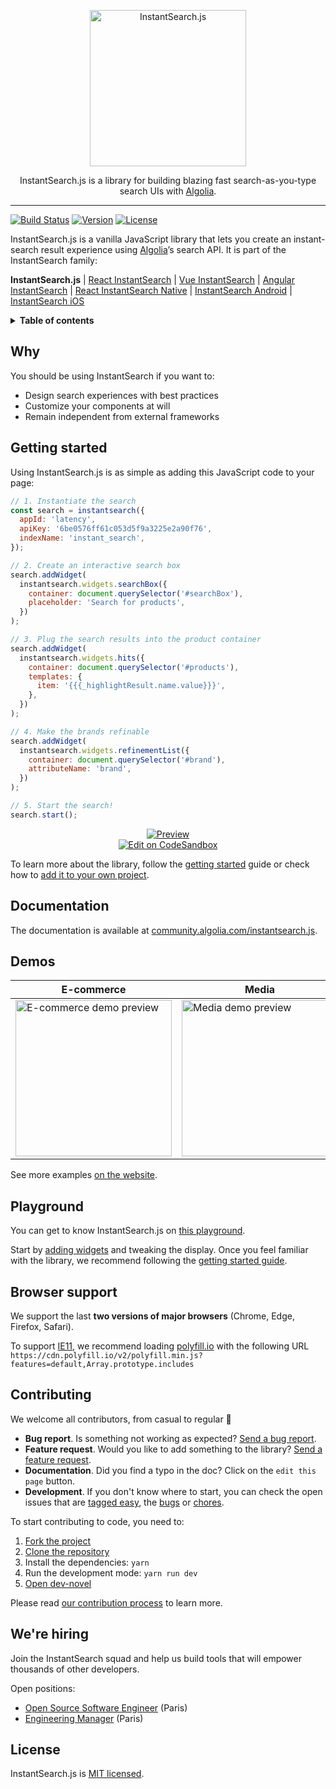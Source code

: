 <p align="center">
  <a href="https://community.algolia.com/instantsearch.js">
    <img alt="InstantSearch.js" src="https://community.algolia.com/instantsearch.js/v2/assets/img/instantsearch-medal.svg" width="250">
  </a>

  <p align="center">
    InstantSearch.js is a library for building blazing fast search-as-you-type search UIs with <a href="https://www.algolia.com">Algolia</a>.
  </p>
</p>

---

[![Build Status][travis-svg]][travis-url] [![Version][version-svg]][package-url] [![License][license-image]][license-url]

InstantSearch.js is a vanilla JavaScript library that lets you create an instant-search result experience using [Algolia][algolia-website]’s search API. It is part of the InstantSearch family:

**InstantSearch.js** | [React InstantSearch][react-instantsearch-github] | [Vue InstantSearch][vue-instantsearch-github] | [Angular InstantSearch][instantsearch-angular-github] | [React InstantSearch Native][react-instantsearch-github] | [InstantSearch Android][instantsearch-android-github] | [InstantSearch iOS][instantsearch-ios-github]

<details>
  <summary><strong>Table of contents</strong></summary>

<!-- START doctoc generated TOC please keep comment here to allow auto update -->
<!-- DON'T EDIT THIS SECTION, INSTEAD RE-RUN doctoc TO UPDATE -->


- [Why](#why)
- [Getting started](#getting-started)
- [Documentation](#documentation)
- [Demos](#demos)
- [Playground](#playground)
- [Browser support](#browser-support)
- [Contributing](#contributing)
- [We're hiring](#were-hiring)
- [License](#license)

<!-- END doctoc generated TOC please keep comment here to allow auto update -->

</details>

## Why

You should be using InstantSearch if you want to:

- Design search experiences with best practices
- Customize your components at will
- Remain independent from external frameworks

## Getting started

Using InstantSearch.js is as simple as adding this JavaScript code to your page:

```javascript
// 1. Instantiate the search
const search = instantsearch({
  appId: 'latency',
  apiKey: '6be0576ff61c053d5f9a3225e2a90f76',
  indexName: 'instant_search',
});

// 2. Create an interactive search box
search.addWidget(
  instantsearch.widgets.searchBox({
    container: document.querySelector('#searchBox'),
    placeholder: 'Search for products',
  })
);

// 3. Plug the search results into the product container
search.addWidget(
  instantsearch.widgets.hits({
    container: document.querySelector('#products'),
    templates: {
      item: '{{{_highlightResult.name.value}}}',
    },
  })
);

// 4. Make the brands refinable
search.addWidget(
  instantsearch.widgets.refinementList({
    container: document.querySelector('#brand'),
    attributeName: 'brand',
  })
);

// 5. Start the search!
search.start();
```

<p align="center">
  <a href="https://codesandbox.io/s/github/algolia/doc-code-samples/tree/master/InstantSearch.js/getting-started" title="Edit on CodeSandbox">
    <img alt="Preview" src="https://user-images.githubusercontent.com/6137112/41590781-27c9d4ba-73b8-11e8-823b-6ae3748db48a.png">
    <br>
    <img alt="Edit on CodeSandbox" src="https://codesandbox.io/static/img/play-codesandbox.svg">
  </a>
</p>

To learn more about the library, follow the [getting started](https://community.algolia.com/instantsearch.js/v2/getting-started.html) guide or check how to [add it to your own project](https://community.algolia.com/instantsearch.js/v2/guides/usage.html).

## Documentation

The documentation is available at [community.algolia.com/instantsearch.js](https://community.algolia.com/instantsearch.js).

## Demos

| E-commerce                                                                                                                                                                                                                   | Media                                                                                                                                                                                                         | Travel                                                                                                                                                                                                              |
| ---------------------------------------------------------------------------------------------------------------------------------------------------------------------------------------------------------------------------- | ------------------------------------------------------------------------------------------------------------------------------------------------------------------------------------------------------------- | ------------------------------------------------------------------------------------------------------------------------------------------------------------------------------------------------------------------- |
| <a href="https://community.algolia.com/instantsearch.js/v2/examples/e-commerce/"><img src="https://community.algolia.com/instantsearch.js/v2/examples/e-commerce/capture.png" width="250" alt="E-commerce demo preview"></a> | <a href="https://community.algolia.com/instantsearch.js/v2/examples/media/"><img src="https://community.algolia.com/instantsearch.js/v2/examples/media/capture.png" width="250" alt="Media demo preview"></a> | <a href="https://community.algolia.com/instantsearch.js/v2/examples/tourism/"><img src="https://community.algolia.com/instantsearch.js/v2/examples/tourism/capture.png" width="250" alt="Tourism demo preview"></a> |

See more examples [on the website](https://community.algolia.com/instantsearch.js/v2/examples.html).

## Playground

You can get to know InstantSearch.js on [this playground](https://codesandbox.io/s/github/algolia/create-instantsearch-app/tree/templates/instantsearch.js).

Start by [adding widgets](https://community.algolia.com/instantsearch.js/v2/widgets.html) and tweaking the display. Once you feel familiar with the library, we recommend following the [getting started guide](https://community.algolia.com/instantsearch.js/v2/getting-started.html).

## Browser support

We support the last **two versions of major browsers** (Chrome, Edge, Firefox, Safari).

To support [IE11](https://en.wikipedia.org/wiki/Internet_Explorer_11), we recommend loading [polyfill.io](https://polyfill.io) with the following URL `https://cdn.polyfill.io/v2/polyfill.min.js?features=default,Array.prototype.includes`

## Contributing

We welcome all contributors, from casual to regular 💙

* **Bug report**. Is something not working as expected? [Send a bug report](https://github.com/algolia/instantsearch.js/issues/new?template=Bug_report.md).
* **Feature request**. Would you like to add something to the library? [Send a feature request](https://github.com/algolia/instantsearch.js/issues/new?template=Feature_request.md).
* **Documentation**. Did you find a typo in the doc? Click on the `edit this page` button.
* **Development**. If you don't know where to start, you can check the open issues that are [tagged easy](https://github.com/algolia/instantsearch.js/issues?q=is%3Aopen+is%3Aissue+label%3A%22Difficulty%3A++++++%E2%9D%84%EF%B8%8F+easy%22), the [bugs](https://github.com/algolia/instantsearch.js/issues?q=is%3Aissue+is%3Aopen+label%3A%22%E2%9D%A4+Bug%22) or [chores](https://github.com/algolia/instantsearch.js/issues?q=is%3Aissue+is%3Aopen+label%3A%22%E2%9C%A8+Chore%22).

To start contributing to code, you need to:

1.  [Fork the project](https://help.github.com/articles/fork-a-repo/)
1.  [Clone the repository](https://help.github.com/articles/cloning-a-repository/)
1.  Install the dependencies: `yarn`
1.  Run the development mode: `yarn run dev`
1.  [Open dev-novel](http://localhost:8080)

Please read [our contribution process](CONTRIBUTING.md) to learn more.

## We're hiring

Join the InstantSearch squad and help us build tools that will empower thousands of other developers.

Open positions:
 - [Open Source Software Engineer](https://www.algolia.com/careers#60c7c780-1009-4030-8e44-f653fa2ebd36) (Paris)
 - [Engineering Manager](https://www.algolia.com/careers#5c247452-db89-4a94-a02d-3c72800dc77d) (Paris)

## License

InstantSearch.js is [MIT licensed](LICENSE.md).

<!-- Badges -->

[version-svg]: https://img.shields.io/npm/v/instantsearch.js.svg?style=flat-square
[package-url]: https://npmjs.org/package/instantsearch.js
[travis-svg]: https://img.shields.io/travis/algolia/instantsearch.js/develop.svg?style=flat-square
[travis-url]: https://travis-ci.org/algolia/instantsearch.js
[license-image]: http://img.shields.io/badge/license-MIT-green.svg?style=flat-square
[license-url]: LICENSE

<!-- Links -->

[algolia-website]: https://algolia.com
[react-instantsearch-github]: https://github.com/algolia/react-instantsearch/
[vue-instantsearch-github]: https://github.com/algolia/vue-instantsearch
[instantsearch-android-github]: https://github.com/algolia/instantsearch-android
[instantsearch-ios-github]: https://github.com/algolia/instantsearch-ios
[instantsearch-angular-github]: https://github.com/algolia/angular-instantsearch
